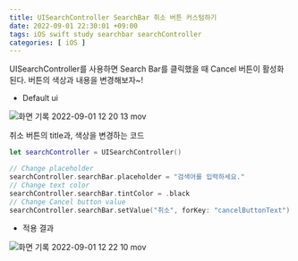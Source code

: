 ```yaml
---
title: UISearchController SearchBar 취소 버튼 커스텀하기
date: 2022-09-01 22:30:01 +09:00
tags: iOS swift study searchbar searchController
categories: [ iOS ]
---
```

UISearchController를 사용하면 Search Bar를 클릭했을 때 Cancel 버튼이 활성화 된다. 버튼의 색상과 내용을 변경해보자~!

- Default ui

![화면 기록 2022-09-01 12 20 13 mov](https://user-images.githubusercontent.com/40792935/187826499-e91984b2-0c09-4781-8512-507e02dfddcf.gif)

취소 버튼의 title과, 색상을 변경하는 코드

```swift
let searchController = UISearchController()

// Change placeholder
searchController.searchBar.placeholder = "검색어를 입력하세요."
// Change text color
searchController.searchBar.tintColor = .black 
// Change Cancel button value 
searchController.searchBar.setValue("취소", forKey: "cancelButtonText") 
```

- 적용 결과

![화면 기록 2022-09-01 12 22 10 mov](https://user-images.githubusercontent.com/40792935/187826487-03529161-3b6f-4f0f-b9c4-824c3cd590e9.gif)
